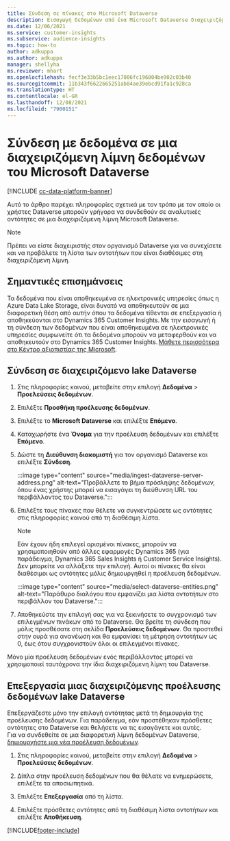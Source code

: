 ```yaml
---
title: Σύνδεση σε πίνακες στο Microsoft Dataverse
description: Εισαγωγή δεδομένων από ένα Microsoft Dataverse διαχειριζόμενο data lake.
ms.date: 12/06/2021
ms.service: customer-insights
ms.subservice: audience-insights
ms.topic: how-to
author: adkuppa
ms.author: adkuppa
manager: shellyha
ms.reviewer: mhart
ms.openlocfilehash: fecf3e33b5bc1eec17006fc196004be902c03b40
ms.sourcegitcommit: 11b343f6622665251ab84ae39ebcd91fa1c928ca
ms.translationtype: HT
ms.contentlocale: el-GR
ms.lasthandoff: 12/08/2021
ms.locfileid: "7900151"
---
```

# <a name="connect-to-data-in-a-microsoft-dataverse-managed-data-lake"></a>Σύνδεση με δεδομένα σε μια διαχειριζόμενη λίμνη δεδομένων του Microsoft Dataverse

[!INCLUDE [cc-data-platform-banner](../includes/cc-data-platform-banner.md)]

Αυτό το άρθρο παρέχει πληροφορίες σχετικά με τον τρόπο με τον οποίο οι χρήστες Dataverse μπορούν γρήγορα να συνδεθούν σε αναλυτικές οντότητες σε μια διαχειριζόμενη λίμνη Microsoft Dataverse. 

> [!NOTE]
> Πρέπει να είστε διαχειριστής στον οργανισμό Dataverse για να συνεχίσετε και να προβάλετε τη λίστα των οντοτήτων που είναι διαθέσιμες στη διαχειριζόμενη λίμνη.

## <a name="important-considerations"></a>Σημαντικές επισημάνσεις

Τα δεδομένα που είναι αποθηκευμένα σε ηλεκτρονικές υπηρεσίες όπως η Azure Data Lake Storage, είναι δυνατό να αποθηκευτούν σε μια διαφορετική θέση από αυτήν όπου τα δεδομένα τίθενται σε επεξεργασία ή αποθηκεύονται στο Dynamics 365 Customer Insights. Με την εισαγωγή ή τη σύνδεση των δεδομένων που είναι αποθηκευμένα σε ηλεκτρονικές υπηρεσίες συμφωνείτε ότι τα δεδομένα μπορούν να μεταφερθούν και να αποθηκευτούν στο Dynamics 365 Customer Insights. [Μάθετε περισσότερα στο Κέντρο αξιοπιστίας της Microsoft](https://www.microsoft.com/trust-center).

## <a name="connect-to-a-dataverse-managed-lake"></a>Σύνδεση σε διαχειριζόμενο lake Dataverse

1. Στις πληροφορίες κοινού, μεταβείτε στην επιλογή **Δεδομένα** > **Προελεύσεις δεδομένων**.

2. Επιλέξτε **Προσθήκη προέλευσης δεδομένων**.

3. Επιλέξτε το **Microsoft Dataverse** και επιλέξτε **Επόμενο**.

4. Καταχωρήστε ένα **Όνομα** για την προέλευση δεδομένων και επιλέξτε **Επόμενο**. 

5. Δώστε τη **Διεύθυνση διακομιστή** για τον οργανισμό Dataverse και επιλέξτε **Σύνδεση**.

   :::image type="content" source="media/ingest-dataverse-server-address.png" alt-text="Προβάλλετε το βήμα πρόσληψης δεδομένων, όπου ένας χρήστης μπορεί να εισαγάγει τη διεύθυνση URL του περιβάλλοντος του Dataverse.":::

6. Επιλέξτε τους πίνακες που θέλετε να συγκεντρώσετε ως οντότητες στις πληροφορίες κοινού από τη διαθέσιμη λίστα.    

   > [!NOTE]
   > Εάν έχουν ήδη επιλεγεί ορισμένοι πίνακες, μπορούν να χρησιμοποιηθούν από άλλες εφαρμογές Dynamics 365 (για παράδειγμα, Dynamics 365 Sales Insights ή Customer Service Insights). Δεν μπορείτε να αλλάξετε την επιλογή. Αυτοί οι πίνακες θα είναι διαθέσιμοι ως οντότητες μόλις δημιουργηθεί η προέλευση δεδομένων.

   :::image type="content" source="media/select-dataverse-entities.png" alt-text="Παράθυρο διαλόγου που εμφανίζει μια λίστα οντοτήτων στο περιβάλλον του Dataverse.":::

7. Αποθηκεύστε την επιλογή σας για να ξεκινήσετε το συγχρονισμό των επιλεγμένων πινάκων από το Dataverse. Θα βρείτε τη σύνδεση που μόλις προσθέσατε στη σελίδα **Προελεύσεις δεδομένων**. Θα προστεθεί στην ουρά για ανανέωση και θα εμφανίσει τη μέτρηση οντοτήτων ως 0, έως ότου συγχρονιστούν όλοι οι επιλεγμένοι πίνακες.

Μόνο μία προέλευση δεδομένων ενός περιβάλλοντος μπορεί να χρησιμοποιεί ταυτόχρονα την ίδια διαχειριζόμενη λίμνη του Dataverse.

## <a name="edit-a-dataverse-managed-lake-data-source"></a>Επεξεργασία μιας διαχειριζόμενης προέλευσης δεδομένων lake Dataverse

Επεξεργάζεστε μόνο την επιλογή οντότητας μετά τη δημιουργία της προέλευσης δεδομένων. Για παράδειγμα, εάν προστέθηκαν πρόσθετες οντότητες στο Dataverse και θελήσετε να τις εισαγάγετε και αυτές.    
Για να συνδεθείτε σε μια διαφορετική λίμνη δεδομένων Dataverse, [δημιουργήστε μια νέα προέλευση δεδομένων](#connect-to-a-dataverse-managed-lake).

1. Στις πληροφορίες κοινού, μεταβείτε στην επιλογή **Δεδομένα** > **Προελεύσεις δεδομένων**.

2. Δίπλα στην προέλευση δεδομένων που θα θέλατε να ενημερώσετε, επιλέξτε τα αποσιωπητικά.

3. Επιλέξτε **Επεξεργασία** από τη λίστα.

4. Επιλέξτε πρόσθετες οντότητες από τη διαθέσιμη λίστα οντοτήτων και επιλέξτε **Αποθήκευση**.

[!INCLUDE[footer-include](../includes/footer-banner.md)]
